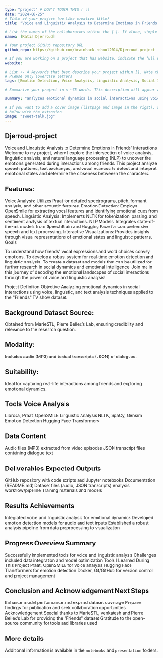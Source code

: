 ```yaml
---
type: "project" # DON'T TOUCH THIS ! :)
date: "2024-06-25" 
# Title of your project (we like creative title)
title: "Voice and Linguistic Analysis to Determine Emotions in Friends' Interactions"

# List the names of the collaborators within the [ ]. If alone, simple put your name within []
names: [Katia Djerroud]

# Your project GitHub repository URL
github_repo: https://github.com/brainhack-school2024/Djerroud-project

# If you are working on a project that has website, indicate the full url including "https://" below or leave it empty.
website:

# List +- 4 keywords that best describe your project within []. Note that the project summary also involves a number of key words. Those are listed on top of the [github repository](https://github.com/brainhack-school2020/project_template), click `manage topics`.
# Please only lowercase letters
tags: [Emotion Detection, Voice Analysis, Linguistic Analysis, Social Interactions]

# Summarize your project in < ~75 words. This description will appear at the top of your page and on the list page with other projects..

summary: "analyzes emotional dynamics in social interactions using voice and linguistic analysis on the "Friends" TV show dataset. Utilizing tools like Praat, OpenSmile, NLTK, and Hugging Face Transformers, it detects emotions from audio and text. Deliverables include code, documentation, datasets, and analysis workflows. Achievements encompass integrated emotion detection models and a robust analysis pipeline, with future plans to enhance models and expand datasets."

# If you want to add a cover image (listpage and image in the right), add it to your directory and indicate the name
# below with the extension.
image: "sweet-talk.jpg"
---
```

<!-- This is an html comment and this won't appear in the rendered page. You are now editing the "content" area, the core of your description. Everything that you can do in markdown is allowed below. We added a couple of comments to guide your through documenting your progress. -->

## Djerroud-project

Voice and Linguistic Analysis to Determine Emotions in Friends' Interactions Welcome to my project, where I explore the intersection of voice analysis, linguistic analysis, and natural language processing (NLP) to uncover the emotions generated during interactions among friends. This project analyze speech patterns, text exchanges, and vocal nuances to detect and interpret emotional states and determine the closeness betweeen the characters.

## Features:

Voice Analysis: Utilizes Praat for detailed spectrograms, pitch, formant analysis, and other acoustic features. Emotion Detection: Employs OpenSmile for extracting vocal features and identifying emotional cues from speech. Linguistic Analysis: Implements NLTK for tokenization, parsing, and sentiment analysis of textual interactions. NLP Models: Integrates state-of-the-art models from SpeechBrain and Hugging Face for comprehensive speech and text processing. Interactive Visualizations: Provides insights through visual representations of emotional states and linguistic patterns. Goals:

To understand how friends' vocal expressions and word choices convey emotions. To develop a robust system for real-time emotion detection and linguistic analysis. To create a dataset and models that can be utilized for further research in social dynamics and emotional intelligence. Join me in this journey of decoding the emotional landscapes of social interactions through the power of voice and linguistic analysis!


Project Definition Objective Analyzing emotional dynamics in social interactions using voice, linguistic, and text analysis techniques applied to the "Friends" TV show dataset.

## Background Dataset Source: 

Obtained from MarieSTL, Pierre Bellec’s Lab, ensuring credibility and relevance to the research question.

## Modality:

 Includes audio (MP3) and textual transcripts (JSON) of dialogues.

## Suitability: 

Ideal for capturing real-life interactions among friends and exploring emotional dynamics.

## Tools Voice Analysis

Librosa, Praat, OpenSMILE Linguistic Analysis NLTK, SpaCy, Gensim Emotion Detection Hugging Face Transformers

## Data Content

Audio files (MP3) extracted from video episodes JSON transcript files containing dialogue text

## Deliverables Expected Outputs

GitHub repository with code scripts and Jupyter notebooks Documentation (README.md) Dataset files (audio, JSON transcripts) Analysis workflow/pipeline Training materials and models

## Results Achievements

Integrated voice and linguistic analysis for emotional dynamics Developed emotion detection models for audio and text inputs Established a robust analysis pipeline from data preprocessing to visualization

## Progress Overview Summary

Successfully implemented tools for voice and linguistic analysis Challenges included data integration and model optimization Tools I Learned During This Project Praat, OpenSMILE for voice analysis Hugging Face Transformers for emotion detection Docker, Git/GitHub for version control and project management

## Conclusion and Acknowledgement Next Steps

Enhance model performance and expand dataset coverage Prepare findings for publication and seek collaboration opportunities Acknowledgement Special thanks to MarieSTL, venkatesh and Pierre Bellec’s Lab for providing the "Friends" dataset Gratitude to the open-source community for tools and libraries used

## More details

Additional information is available in the `notebooks` and `presentation` folders.